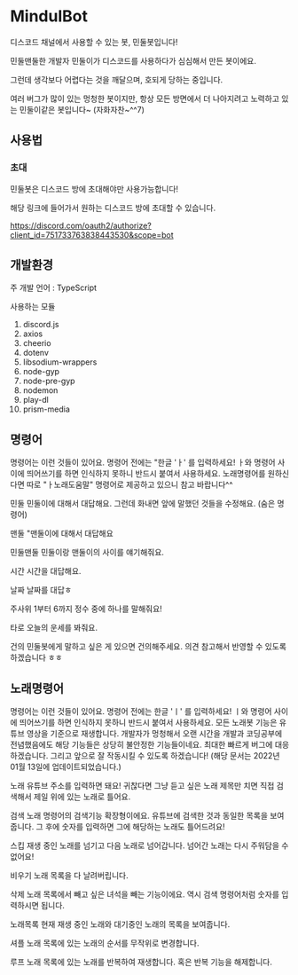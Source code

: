 # MindulBot

디스코드 채널에서 사용할 수 있는 봇, 민둘봇입니다!

민둘맨둘한 개발자 민둘이가 디스코드를 사용하다가 심심해서 만든 봇이에요.

그런데 생각보다 어렵다는 것을 깨달으며, 호되게 당하는 중입니다.

여러 버그가 많이 있는 멍청한 봇이지만, 항상 모든 방면에서 더 나아지려고 노력하고 있는 민둘이같은 봇입니다~ (자화자찬~^^7)

## 사용법

### 초대
민둘봇은 디스코드 방에 초대해야만 사용가능합니다!

해당 링크에 들어가서 원하는 디스코드 방에 초대할 수 있습니다. 

https://discord.com/oauth2/authorize?client_id=751733763838443530&scope=bot

## 개발환경
주 개발 언어 : TypeScript

사용하는 모듈
1. discord.js
2. axios
3. cheerio
4. dotenv
5. libsodium-wrappers
6. node-gyp
7. node-pre-gyp
8. nodemon
9. play-dl
10. prism-media

## 명령어
명령어는 이런 것들이 있어요.
명령어 전에는 "한글 'ㅏ' 를 입력하세요! ㅏ와 명령어 사이에 띄어쓰기를 하면 인식하지 못하니 반드시 붙여서 사용하세요. 노래명령어를 원하신다면 따로 "ㅏ노래도움말" 명령어로 제공하고 있으니 참고 바랍니다^^

민둘
민둘이에 대해서 대답해요.
그런데 화내면 앞에 말했던 것들을 수정해요. (숨은 명령어)

맨둘
"맨둘이에 대해서 대답해요

민둘맨둘
민둘이랑 맨둘이의 사이를 얘기해줘요.

시간
시간을 대답해요.

날짜
날짜를 대답ㅎ

주사위
1부터 6까지 정수 중에 하나를 말해줘요!

타로
오늘의 운세를 봐줘요.

건의
민둘봇에게 말하고 싶은 게 있으면 건의해주세요. 의견 참고해서 반영할 수 있도록 하겠습니다 ㅎㅎ

## 노래명령어
명령어는 이런 것들이 있어요.
명령어 전에는 한글 'ㅣ' 를 입력하세요! ㅣ와 명령어 사이에 띄어쓰기를 하면 인식하지 못하니 반드시 붙여서 사용하세요. 모든 노래봇 기능은 유튜브 영상을 기준으로 재생합니다. 개발자가 멍청해서 오랜 시간을 개발과 코딩공부에 전념했음에도 해당 기능들은 상당히 불안정한 기능들이네요. 최대한 빠르게 버그에 대응하겠습니다. 그리고 앞으로 잘 작동시킬 수 있도록 하겠습니다!
(해당 문서는 2022년 01월 13일에 업데이트되었습니다.)

노래
유튜브 주소를 입력하면 돼요! 귀찮다면 그냥 듣고 싶은 노래 제목만 치면 직접 검색해서 제일 위에 있는 노래로 틀어요.

검색
노래 명령어의 검색기능 확장형이에요. 유튜브에 검색한 것과 동일한 목록을 보여줍니다. 그 후에 숫자를 입력하면 그에 해당하는 노래도 틀어드려요!

스킵
재생 중인 노래를 넘기고 다음 노래로 넘어갑니다. 넘어간 노래는 다시 주워담을 수 없어요!

비우기
노래 목록을 다 날려버립니다.

삭제
노래 목록에서 빼고 싶은 녀석을 빼는 기능이에요. 역시 검색 명령어처럼 숫자를 입력하시면 됩니다.

노래목록
현재 재생 중인 노래와 대기중인 노래의 목록을 보여줍니다.

셔플
노래 목록에 있는 노래의 순서를 무작위로 변경합니다.

루프
노래 목록에 있는 노래를 반복하여 재생합니다. 혹은 반복 기능을 해제합니다.